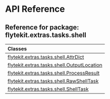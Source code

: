 # API Reference

## Reference for package: flytekit.extras.tasks.shell

| Classes  |
| :------------- |
| [flytekit.extras.tasks.shell.AttrDict](flytekit_extras_tasks_shell_attrdict) |
| [flytekit.extras.tasks.shell.OutputLocation](flytekit_extras_tasks_shell_outputlocation) |
| [flytekit.extras.tasks.shell.ProcessResult](flytekit_extras_tasks_shell_processresult) |
| [flytekit.extras.tasks.shell.RawShellTask](flytekit_extras_tasks_shell_rawshelltask) |
| [flytekit.extras.tasks.shell.ShellTask](flytekit_extras_tasks_shell_shelltask) |
